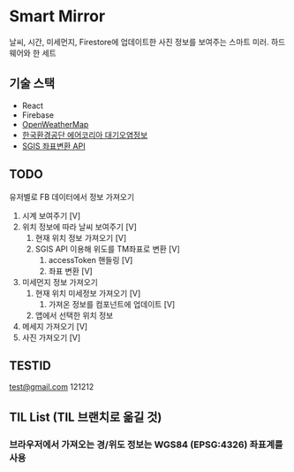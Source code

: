 # Smart Mirror

날씨, 시간, 미세먼지, Firestore에 업데이트한 사진 정보를 보여주는 스마트 미러.
하드웨어와 한 세트

## 기술 스택

- React
- Firebase
- [OpenWeatherMap](https://openweathermap.org/)
- [한국환경공단 에어코리아 대기오염정보](https://www.data.go.kr/tcs/dss/selectApiDataDetailView.do?publicDataPk=15073861)
- [SGIS 좌표변환 API](https://sgis.kostat.go.kr/developer/html/newOpenApi/api/dataApi/coord.html#transcoord)

## TODO

유저별로 FB 데이터에서 정보 가져오기

1. 시계 보여주기 [V]
2. 위치 정보에 따라 날씨 보여주기 [V]
   1. 현재 위치 정보 가져오기 [V]
   2. SGIS API 이용해 위도를 TM좌표로 변환 [V]
      1. accessToken 핸들링 [V]
      2. 좌표 변환 [V]
3. 미세먼지 정보 가져오기
   1. 현재 위치 미세정보 가져오기 [V]
      1. 가져온 정보를 컴포넌트에 업데이트 [V]
   2. 앱에서 선택한 위치 정보
4. 메세지 가져오기 [V]
5. 사진 가져오기 [V]

## TESTID

test@gmail.com
121212

## TIL List (TIL 브랜치로 옮길 것)

### 브라우저에서 가져오는 경/위도 정보는 WGS84 (EPSG:4326) 좌표계를 사용
